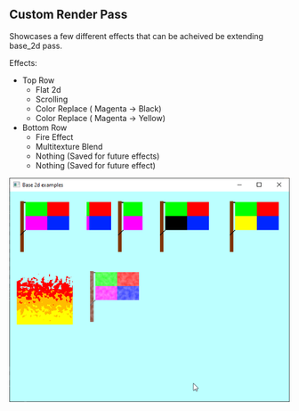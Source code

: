 ## Custom Render Pass

Showcases a few different effects that can be acheived be extending base_2d pass.

Effects:
* Top Row
    * Flat 2d 
    * Scrolling
    * Color Replace  ( Magenta -> Black)
    * Color Replace  ( Magenta -> Yellow)
* Bottom Row
    * Fire Effect
    * Multitexture Blend
    * Nothing (Saved for future effects)
    * Nothing (Saved for future effect)


![custom render pass example screenshot](screenshot.png)
